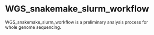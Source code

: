 # WGS_snakemake_slurm_workflow
WGS_snakemake_slurm_workflow is a preliminary analysis process for whole genome sequencing.
